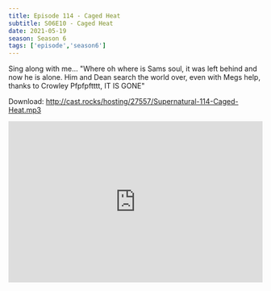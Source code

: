 ```yaml
---
title: Episode 114 - Caged Heat
subtitle: S06E10 - Caged Heat
date: 2021-05-19
season: Season 6
tags: ['episode','season6']
---
```


Sing along with me... "Where oh where is Sams soul, it was left behind and now he is alone. Him and Dean search the world over, even with Megs help, thanks to Crowley Pfpfpftttt, IT IS GONE"

Download: <a href="http://cast.rocks/hosting/27557/Supernatural-114-Caged-Heat.mp3" Alt="Episode 114 - Caged Heat">http://cast.rocks/hosting/27557/Supernatural-114-Caged-Heat.mp3</a>

<iframe src="https://cast.rocks/player/27557/Supernatural-114-Caged-Heat.mp3?episodeTitle=Episode%20114%20-%20Caged%20Heat&podcastTitle=Couple%20of%20Idjits&episodeDate=May%2018th%2C%202021&imageURL=https%3A%2F%2Fcast.rocks%2Fhosting%2F27557%2Ffeeds%2FCAURZ.jpg" style="border: none; min-height: 265px; max-height: 320px; max-width: 558px; min-width: 270px; width: 100%; height: 100%;" scrollbars="no"></iframe>
